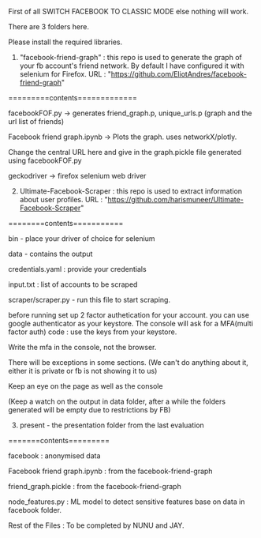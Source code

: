 
First of all SWITCH FACEBOOK TO CLASSIC MODE else nothing will work.

There are 3 folders here.

Please install the required libraries.

1. "facebook-friend-graph" : this repo is used to generate the graph of your fb account's friend network. By default I have configured it with selenium for Firefox.
URL : "https://github.com/EliotAndres/facebook-friend-graph"

=========contents=============

facebookFOF.py -> generates friend_graph.p, unique_urls.p (graph and the url list of friends)

Facebook friend graph.ipynb -> Plots the graph. uses networkX/plotly.

Change the central URL here and give in the graph.pickle file generated using facebookFOF.py

geckodriver -> firefox selenium web driver

2. Ultimate-Facebook-Scraper : this repo is used to extract information about user profiles.
URL : "https://github.com/harismuneer/Ultimate-Facebook-Scraper"

========contents===========

bin - place your driver of choice for selenium

data - contains the output

credentials.yaml : provide your credentials

input.txt : list of accounts to be scraped

scraper/scraper.py - run this file to start scraping.

before running set up 2 factor authetication for your account. you can use google authenticator as your keystore.
The console will ask for a MFA(multi factor auth) code : use the keys from your keystore.

Write the mfa in the console, not the browser.

There will be exceptions in some sections. (We can't do anything about it, either it is private or fb is not showing it to us)

Keep an eye on the page as well as the console

(Keep a watch on the output in data folder, after a while the folders generated will be empty due to restrictions by FB)

3. present - the presentation folder from the last evaluation

=======contents=========

facebook : anonymised data

Facebook friend graph.ipynb : from the facebook-friend-graph

friend_graph.pickle : from the facebook-friend-graph

node_features.py : ML model to detect sensitive features base on data in facebook folder.

Rest of the Files : To be completed by NUNU and JAY.

